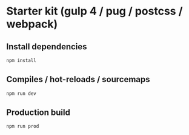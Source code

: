 # Starter kit (gulp 4 / pug / postcss / webpack)

## Install dependencies
```bash
npm install
```

## Compiles / hot-reloads / sourcemaps

```bash
npm run dev
```

## Production build

```bash
npm run prod
```